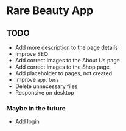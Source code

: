 # Rare Beauty App

## TODO

- Add more description to the page details
- Improve SEO
- Add correct images to the About Us page
- Add correct images to the Shop page
- Add placeholder to pages, not created
- Improve `app.less`
- Delete unnecessary files
- Responsive on desktop

### Maybe in the future

- Add login
